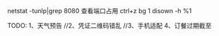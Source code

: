 netstat -tunlp|grep 8080 查看端口占用
ctrl+z
bg 1
disown -h %1

TODO:
1、天气预告
//2、凭证二维码错乱
//3、手机适配
4、订餐过期截至